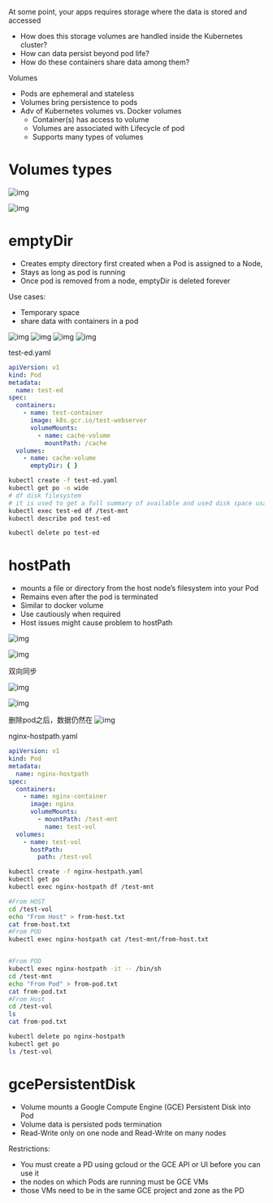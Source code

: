 At some point, your apps requires storage where the data is stored and accessed

- How does this storage volumes are handled inside the Kubernetes cluster?
- How can data persist beyond pod life?
- How do these containers share data among them?

Volumes

- Pods are ephemeral and stateless
- Volumes bring persistence to pods
- Adv of Kubernetes volumes vs. Docker volumes
    - Container(s) has access to volume
    - Volumes are associated with Lifecycle of pod
    - Supports many types of volumes

# Volumes types

![img](storage-1.png)

![img](storage-2.png)

# emptyDir

- Creates empty directory first created when a Pod is assigned to a Node,
- Stays as long as pod is running
- Once pod is removed from a node, emptyDir is deleted forever

Use cases:

- Temporary space
- share data with containers in a pod

![img](storage-3.png)
![img](storage-4.png)
![img](storage-5.png)
![img](storage-6.png)

test-ed.yaml

```yaml
apiVersion: v1
kind: Pod
metadata:
  name: test-ed
spec:
  containers:
    - name: test-container
      image: k8s.gcr.io/test-webserver
      volumeMounts:
        - name: cache-volume
          mountPath: /cache
  volumes:
    - name: cache-volume
      emptyDir: { }
```

```bash
kubectl create -f test-ed.yaml
kubectl get po -o wide
# df disk filesystem
# it is used to get a full summary of available and used disk space usage of the file system on Linux system
kubectl exec test-ed df /test-mnt 
kubectl describe pod test-ed

kubectl delete po test-ed
```

# hostPath

- mounts a file or directory from the host node’s filesystem into your Pod
- Remains even after the pod is terminated
- Similar to docker volume
- Use cautiously when required
- Host issues might cause problem to hostPath

![img](storage-7.png)

![img](storage-8.png)

双向同步

![img](storage-9.png)

![img](storage-10.png)

删除pod之后，数据仍然在
![img](storage-11.png)

nginx-hostpath.yaml

```yaml
apiVersion: v1
kind: Pod
metadata:
  name: nginx-hostpath
spec:
  containers:
    - name: nginx-container
      image: nginx
      volumeMounts:
        - mountPath: /test-mnt
          name: test-vol
  volumes:
    - name: test-vol
      hostPath:
        path: /test-vol
```

```bash
kubectl create -f nginx-hostpath.yaml
kubectl get po
kubectl exec nginx-hostpath df /test-mnt

#From HOST
cd /test-vol
echo "From Host" > from-host.txt
cat from-host.txt
#From POD
kubectl exec nginx-hostpath cat /test-mnt/from-host.txt


#From POD
kubectl exec nginx-hostpath -it -- /bin/sh
cd /test-mnt
echo "From Pod" > from-pod.txt
cat from-pod.txt
#From Host
cd /test-vol
ls
cat from-pod.txt

kubectl delete po nginx-hostpath
kubectl get po
ls /test-vol
```

# gcePersistentDisk

- Volume mounts a Google Compute Engine (GCE) Persistent Disk into Pod
- Volume data is persisted pods termination
- Read-Write only on one node and Read-Write on many nodes

Restrictions:

- You must create a PD using gcloud or the GCE API or UI before you can use it
- the nodes on which Pods are running must be GCE VMs
- those VMs need to be in the same GCE project and zone as the PD